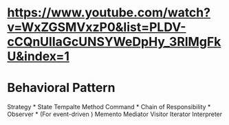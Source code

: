 # https://www.youtube.com/watch?v=WxZGSMVxzP0&list=PLDV-cCQnUlIaGcUNSYWeDpHy_3RlMgFkU&index=1

# Behavioral Pattern

Strategy *
State
Tempalte Method
Command *
Chain of Responsibility *
Observer * (For event-driven )
Memento
Mediator
Visitor
Iterator
Interpreter